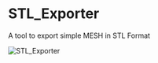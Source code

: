 # STL_Exporter
A tool to export simple MESH in STL Format

![STL_Exporter](https://user-images.githubusercontent.com/122599802/235890415-e5bf95e1-4517-4393-92ff-c565fd41f937.png)
